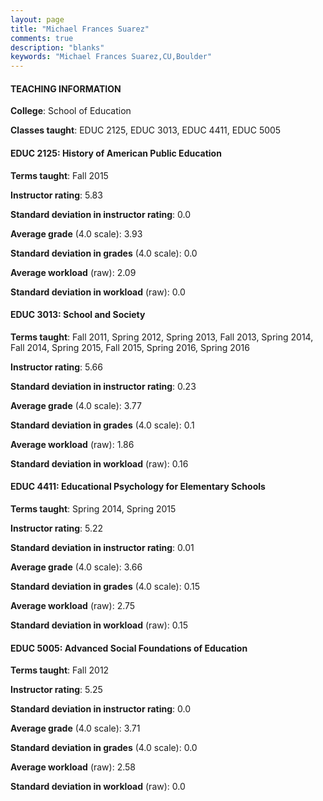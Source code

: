 ```yaml
---
layout: page
title: "Michael Frances Suarez" 
comments: true
description: "blanks"
keywords: "Michael Frances Suarez,CU,Boulder"
---
```

<head>
<script src="https://ajax.googleapis.com/ajax/libs/jquery/2.1.3/jquery.min.js"></script>
<script src="https://dl.dropboxusercontent.com/s/pc42nxpaw1ea4o9/highcharts.js?dl=0"></script>
<!-- <script src="../assets/js/highcharts.js"></script> -->
<style type="text/css">@font-face {
	font-family: "Bebas Neue";
	src: url(https://www.filehosting.org/file/details/544349/BebasNeue Regular.otf) format("opentype");
	}
	h1.Bebas { 
		font-family: "Bebas Neue", Verdana, Tahoma;
	}
</style>
</head>
	   
#### TEACHING INFORMATION

**College**: School of Education

**Classes taught**: EDUC 2125, EDUC 3013, EDUC 4411, EDUC 5005

#### EDUC 2125: History of American Public Education

**Terms taught**: Fall 2015

**Instructor rating**: 5.83

**Standard deviation in instructor rating**: 0.0

**Average grade** (4.0 scale): 3.93

**Standard deviation in grades** (4.0 scale): 0.0

**Average workload** (raw): 2.09

**Standard deviation in workload** (raw): 0.0

#### EDUC 3013: School and Society

**Terms taught**: Fall 2011, Spring 2012, Spring 2013, Fall 2013, Spring 2014, Fall 2014, Spring 2015, Fall 2015, Spring 2016, Spring 2016

**Instructor rating**: 5.66

**Standard deviation in instructor rating**: 0.23

**Average grade** (4.0 scale): 3.77

**Standard deviation in grades** (4.0 scale): 0.1

**Average workload** (raw): 1.86

**Standard deviation in workload** (raw): 0.16

#### EDUC 4411: Educational Psychology for Elementary Schools

**Terms taught**: Spring 2014, Spring 2015

**Instructor rating**: 5.22

**Standard deviation in instructor rating**: 0.01

**Average grade** (4.0 scale): 3.66

**Standard deviation in grades** (4.0 scale): 0.15

**Average workload** (raw): 2.75

**Standard deviation in workload** (raw): 0.15

#### EDUC 5005: Advanced Social Foundations of Education

**Terms taught**: Fall 2012

**Instructor rating**: 5.25

**Standard deviation in instructor rating**: 0.0

**Average grade** (4.0 scale): 3.71

**Standard deviation in grades** (4.0 scale): 0.0

**Average workload** (raw): 2.58

**Standard deviation in workload** (raw): 0.0

